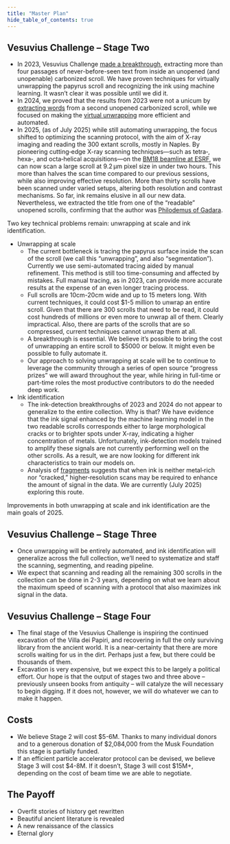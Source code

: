 ```yaml
---
title: "Master Plan"
hide_table_of_contents: true
---
```


<head>
  <html data-theme="dark" />

  <meta
    name="description"
    content="A $1,500,000+ machine learning and computer vision competition"
  />

  <meta property="og:type" content="website" />
  <meta property="og:url" content="https://scrollprize.org" />
  <meta property="og:title" content="Vesuvius Challenge" />
  <meta
    property="og:description"
    content="A $1,500,000+ machine learning and computer vision competition"
  />
  <meta
    property="og:image"
    content="https://scrollprize.org/img/social/opengraph.jpg"
  />

  <meta property="twitter:card" content="summary_large_image" />
  <meta property="twitter:url" content="https://scrollprize.org" />
  <meta property="twitter:title" content="Vesuvius Challenge" />
  <meta
    property="twitter:description"
    content="A $1,500,000+ machine learning and computer vision competition"
  />
  <meta
    property="twitter:image"
    content="https://scrollprize.org/img/social/opengraph.jpg"
  />
</head>

## Vesuvius Challenge – Stage Two

* In 2023, Vesuvius Challenge [made a breakthrough](grandprize), extracting more than four passages of never-before-seen text from inside an unopened (and unopenable) carbonized scroll. We have proven techniques for virtually unwrapping the papyrus scroll and recognizing the ink using machine learning. It wasn’t clear it was possible until we did it.
* In 2024, we proved that the results from 2023 were not a unicum by [extracting words](https://scrollprize.substack.com/p/first-letters-found-in-new-scroll) from a second unopened carbonized scroll, while we focused on making the [virtual unwrapping](unwrapping) more efficient and automated.
* In 2025, (as of July 2025) while still automating unwrapping, the focus shifted to optimizing the scanning protocol, with the aim of X-ray imaging and reading the 300 extant scrolls, mostly in Naples. By pioneering cutting‑edge X-ray scanning techniques—such as tetra‑, hexa‑, and octa‑helical acquisitions—on the [BM18 beamline at ESRF](https://www.esrf.fr/home/UsersAndScience/Experiments/StructMaterials/BM18.html), we can now scan a large scroll at 9.2 µm pixel size in under two hours. This more than halves the scan time compared to our previous sessions, while also improving effective resolution. More than thirty scrolls have been scanned under varied setups, altering both resolution and contrast mechanisms. So far, ink remains elusive in all our new data. Nevertheless, we extracted the title from one of the “readable” unopened scrolls, confirming that the author was [Philodemus of Gadara](https://scrollprize.substack.com/p/60000-first-title-prize-awarded).

Two key technical problems remain: unwrapping at scale and ink identification.
* Unwrapping at scale
  * The current bottleneck is tracing the papyrus surface inside the scan of the scroll (we call this “unwrapping”, and also “segmentation”). Currently we use semi-automated tracing aided by manual refinement. This method is still too time-consuming and affected by mistakes. Full manual tracing, as in 2023, can provide more accurate results at the expense of an even longer tracing process. 
  * Full scrolls are 10cm-20cm wide and up to 15 meters long. With current techniques, it could cost \$1-5 million to unwrap an entire scroll. Given that there are 300 scrolls that need to be read, it could cost hundreds of millions or even more to unwrap all of them. Clearly impractical. Also, there are parts of the scrolls that are so compressed, current techniques cannot unwrap them at all.
  * A breakthrough is essential. We believe it’s possible to bring the cost of unwrapping an entire scroll to \$5000 or below. It might even be possible to fully automate it.
  * Our approach to solving unwrapping at scale will be to continue to leverage the community through a series of open source “progress prizes” we will award throughout the year, while hiring in full-time or part-time roles the most productive contributors to do the needed deep work.
* Ink identification
  * The ink-detection breakthroughs of 2023 and 2024 do not appear to generalize to the entire collection. Why is that? We have evidence that the ink signal enhanced by the machine learning model in the two readable scrolls corresponds either to large morphological cracks or to brighter spots under X-ray, indicating a higher concentration of metals. Unfortunately, ink-detection models trained to amplify these signals are not currently performing well on the other scrolls. As a result, we are now looking for different ink characteristics to train our models on.
   * Analysis of [fragments](data_fragments) suggests that when ink is neither metal‑rich nor “cracked,” higher‑resolution scans may be required to enhance the amount of signal in the data. We are currently (July 2025) exploring this route.

Improvements in both unwrapping at scale and ink identification are the main goals of 2025. 

## Vesuvius Challenge – Stage Three

* Once unwrapping will be entirely automated, and ink identification will generalize across the full collection, we’ll need to systematize and staff the scanning, segmenting, and reading pipeline.
* We expect that scanning and reading all the remaining 300 scrolls in the collection can be done in 2-3 years, depending on what we learn about the maximum speed of scanning with a protocol that also maximizes ink signal in the data.

## Vesuvius Challenge – Stage Four

* The final stage of the Vesuvius Challenge is inspiring the continued excavation of the Villa dei Papiri, and recovering in full the only surviving library from the ancient world. It is a near-certainty that there are more scrolls waiting for us in the dirt. Perhaps just a few, but there could be thousands of them.
* Excavation is very expensive, but we expect this to be largely a political effort. Our hope is that the output of stages two and three above – previously unseen books from antiquity – will catalyze the will necessary to begin digging. If it does not, however, we will do whatever we can to make it happen.

## Costs

* We believe Stage 2 will cost \$5-6M. Thanks to many individual donors and to a generous donation of \$2,084,000 from the Musk Foundation this stage is partially funded.
* If an efficient particle accelerator protocol can be devised, we believe Stage 3 will cost \$4-8M. If it doesn’t, Stage 3 will cost \$15M+, depending on the cost of beam time we are able to negotiate.

## The Payoff

* Overfit stories of history get rewritten
* Beautiful ancient literature is revealed
* A new renaissance of the classics
* Eternal glory
